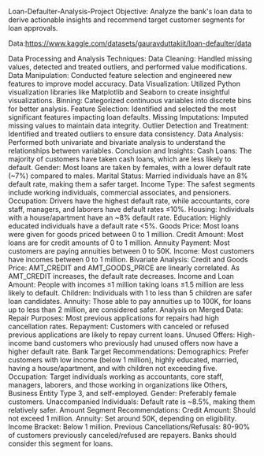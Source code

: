 Loan-Defaulter-Analysis-Project
Objective: Analyze the bank's loan data to derive actionable insights and recommend target customer segments for loan approvals.

Data:https://www.kaggle.com/datasets/gauravduttakiit/loan-defaulter/data

Data Processing and Analysis Techniques:
Data Cleaning: Handled missing values, detected and treated outliers, and performed value modifications.
Data Manipulation: Conducted feature selection and engineered new features to improve model accuracy.
Data Visualization: Utilized Python visualization libraries like Matplotlib and Seaborn to create insightful visualizations.
Binning: Categorized continuous variables into discrete bins for better analysis.
Feature Selection: Identified and selected the most significant features impacting loan defaults.
Missing Imputations: Imputed missing values to maintain data integrity.
Outlier Detection and Treatment: Identified and treated outliers to ensure data consistency.
Data Analysis: Performed both univariate and bivariate analysis to understand the relationships between variables.
Conclusion and Insights:
Cash Loans: The majority of customers have taken cash loans, which are less likely to default.
Gender: Most loans are taken by females, with a lower default rate (~7%) compared to males.
Marital Status: Married individuals have an 8% default rate, making them a safer target.
Income Type: The safest segments include working individuals, commercial associates, and pensioners.
Occupation: Drivers have the highest default rate, while accountants, core staff, managers, and laborers have default rates ≤10%.
Housing: Individuals with a house/apartment have an ~8% default rate.
Education: Highly educated individuals have a default rate <5%.
Goods Price: Most loans were given for goods priced between 0 to 1 million.
Credit Amount: Most loans are for credit amounts of 0 to 1 million.
Annuity Payment: Most customers are paying annuities between 0 to 50K.
Income: Most customers have incomes between 0 to 1 million.
Bivariate Analysis:
Credit and Goods Price: AMT_CREDIT and AMT_GOODS_PRICE are linearly correlated. As AMT_CREDIT increases, the default rate decreases.
Income and Loan Amount: People with incomes ≤1 million taking loans ≤1.5 million are less likely to default.
Children: Individuals with 1 to less than 5 children are safer loan candidates.
Annuity: Those able to pay annuities up to 100K, for loans up to less than 2 million, are considered safer.
Analysis on Merged Data:
Repair Purposes: Most previous applications for repairs had high cancellation rates.
Repayment: Customers with canceled or refused previous applications are likely to repay current loans.
Unused Offers: High-income band customers who previously had unused offers now have a higher default rate.
Bank Target Recommendations:
Demographics: Prefer customers with low income (below 1 million), highly educated, married, having a house/apartment, and with children not exceeding five.
Occupation: Target individuals working as accountants, core staff, managers, laborers, and those working in organizations like Others, Business Entity Type 3, and self-employed.
Gender: Preferably female customers.
Unaccompanied Individuals: Default rate is ~8.5%, making them relatively safer.
Amount Segment Recommendations:
Credit Amount: Should not exceed 1 million.
Annuity: Set around 50K, depending on eligibility.
Income Bracket: Below 1 million.
Previous Cancellations/Refusals: 80-90% of customers previously canceled/refused are repayers. Banks should consider this segment for loans.
